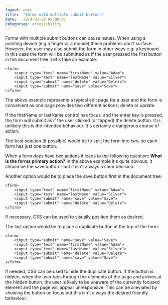 ```yaml
---
layout: post
title:  "Forms with multiple submit buttons"
date:   2014-03-20 09:00:01
categories: accessibility
---
```


Forms with multiple submit buttons can cause issues. When using a pointing device (e.g a finger or a mouse) these problems don't surface. However, the user may also submit the form in other ways e.g. a keyboard. In this case the form will be submitted as if the user pressed the first button in the document tree. Let's take an example:

	<form>
		<input type="text" name="firstName" value="Adam">
		<input type="text" name="lastName" value="Silver">
		<input type="submit" name="delete" value="Delete">
		<input type="submit" name="save" value="Save">
	</form>

The above example represents a typical edit page for a user and the form is convenient as one page provides two different actions; delete or update.

If the firstName or lastName control has focus, and the enter key is pressed, the form will submit as if the user clicked (or tapped) the delete button. It is unlikely this is the intended behaviour. It's certainly a dangerous course of action.

The best solution (if possible) would be to split the form into two, so each form has just one button.

When a form *does* have two actions it leads to the following question: **What is the forms primary action?** In the above example it's quite obvious; it should be the save button - but it isn't always a clear decision.

Another option would be to place the save button first in the document tree:

	<form>
		<input type="text" name="firstName" value="Adam">
		<input type="text" name="lastName" value="Silver">
		<input type="submit" name="save" value="Save">
		<input type="submit" name="delete" value="Delete">
	</form>

If necessary, CSS can be used to visually position them as desired.

The last option would be to place a duplicate button at the top of the form:

	<form>
		<input type="submit" name="save" value="Save">
		<input type="text" name="firstName" value="Adam">
		<input type="text" name="lastName" value="Silver">
		<input type="submit" name="delete" value="Delete">
		<input type="submit" name="save" value="Save">
	</form>


If needed, CSS can be used to hide the duplicate button. If the button *is* hidden, when the user tabs through the elements of the page and arrives at the hidden button, the user is likely to be unaware of the currently focused element and the page will appear unresponsive. This can be alleviated by showing the button on focus but this isn't always the desired friendly behaviour.